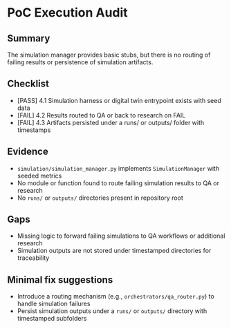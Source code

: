 # PoC Execution Audit

## Summary
The simulation manager provides basic stubs, but there is no routing of failing results or persistence of simulation artifacts.

## Checklist
- [PASS] 4.1 Simulation harness or digital twin entrypoint exists with seed data
- [FAIL] 4.2 Results routed to QA or back to research on FAIL
- [FAIL] 4.3 Artifacts persisted under a runs/ or outputs/ folder with timestamps

## Evidence
- `simulation/simulation_manager.py` implements `SimulationManager` with seeded metrics
- No module or function found to route failing simulation results to QA or research
- No `runs/` or `outputs/` directories present in repository root

## Gaps
- Missing logic to forward failing simulations to QA workflows or additional research
- Simulation outputs are not stored under timestamped directories for traceability

## Minimal fix suggestions
- Introduce a routing mechanism (e.g., `orchestrators/qa_router.py`) to handle simulation failures
- Persist simulation outputs under a `runs/` or `outputs/` directory with timestamped subfolders
